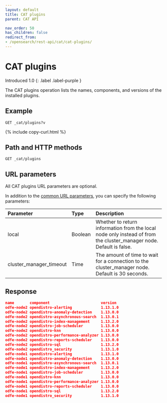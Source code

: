 ```yaml
---
layout: default
title: CAT plugins
parent: CAT API

nav_order: 50
has_children: false
redirect_from:
- /opensearch/rest-api/cat/cat-plugins/
---
```


# CAT plugins
Introduced 1.0
{: .label .label-purple }

The CAT plugins operation lists the names, components, and versions of the installed plugins.

## Example

```
GET _cat/plugins?v
```
{% include copy-curl.html %}

## Path and HTTP methods

```
GET _cat/plugins
```

## URL parameters

All CAT plugins URL parameters are optional.

In addition to the [common URL parameters]({{site.url}}{{site.baseurl}}/api-reference/cat/index), you can specify the following parameters:

Parameter | Type | Description
:--- | :--- | :---
local | Boolean | Whether to return information from the local node only instead of from the cluster_manager node. Default is false.
cluster_manager_timeout | Time | The amount of time to wait for a connection to the cluster_manager node. Default is 30 seconds.

## Response

```json
name       component                       version
odfe-node2 opendistro-alerting             1.13.1.0
odfe-node2 opendistro-anomaly-detection    1.13.0.0
odfe-node2 opendistro-asynchronous-search  1.13.0.1
odfe-node2 opendistro-index-management     1.13.2.0
odfe-node2 opendistro-job-scheduler        1.13.0.0
odfe-node2 opendistro-knn                  1.13.0.0
odfe-node2 opendistro-performance-analyzer 1.13.0.0
odfe-node2 opendistro-reports-scheduler    1.13.0.0
odfe-node2 opendistro-sql                  1.13.2.0
odfe-node2 opendistro_security             1.13.1.0
odfe-node1 opendistro-alerting             1.13.1.0
odfe-node1 opendistro-anomaly-detection    1.13.0.0
odfe-node1 opendistro-asynchronous-search  1.13.0.1
odfe-node1 opendistro-index-management     1.13.2.0
odfe-node1 opendistro-job-scheduler        1.13.0.0
odfe-node1 opendistro-knn                  1.13.0.0
odfe-node1 opendistro-performance-analyzer 1.13.0.0
odfe-node1 opendistro-reports-scheduler    1.13.0.0
odfe-node1 opendistro-sql                  1.13.2.0
odfe-node1 opendistro_security             1.13.1.0
```
